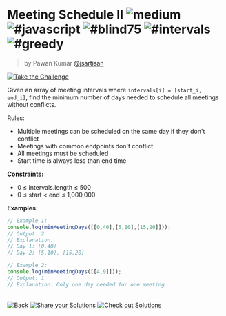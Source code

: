<!--info-header-start--><h1>Meeting Schedule II <img src="https://img.shields.io/badge/-medium-d9901a" alt="medium"/> <img src="https://img.shields.io/badge/-%23javascript-999" alt="#javascript"/> <img src="https://img.shields.io/badge/-%23blind75-999" alt="#blind75"/> <img src="https://img.shields.io/badge/-%23intervals-999" alt="#intervals"/> <img src="https://img.shields.io/badge/-%23greedy-999" alt="#greedy"/></h1><blockquote><p>by Pawan Kumar <a href="https://github.com/jsartisan" target="_blank">@jsartisan</a></p></blockquote><p><a href="https://frontend-challenges.com/challenges/319-meeting-schedule-ii" target="_blank"><img src="https://img.shields.io/badge/-Take%20the%20Challenge-0d99ff?logo=javascript&logoColor=white" alt="Take the Challenge"/></a> </p><!--info-header-end-->

Given an array of meeting intervals where `intervals[i] = [start_i, end_i]`, find the minimum number of days needed to schedule all meetings without conflicts.

Rules:
- Multiple meetings can be scheduled on the same day if they don't conflict
- Meetings with common endpoints don't conflict
- All meetings must be scheduled
- Start time is always less than end time

**Constraints:**
- 0 ≤ intervals.length ≤ 500
- 0 ≤ start < end ≤ 1,000,000

**Examples:**
```typescript
// Example 1:
console.log(minMeetingDays([[0,40],[5,10],[15,20]]));
// Output: 2
// Explanation:
// Day 1: [0,40]
// Day 2: [5,10], [15,20]

// Example 2:
console.log(minMeetingDays([[4,9]]));
// Output: 1
// Explanation: Only one day needed for one meeting
```


<!--info-footer-start--><br><a href="../../README.md" target="_blank"><img src="https://img.shields.io/badge/-Back-grey" alt="Back"/></a> <a href="https://github.com/jsartisan/frontend-challenges/issues/new?template=answer.md&labels=answer,319,undefined&title=319%20-%20Meeting%20Schedule%20II%20-%20undefined&body=" target="_blank"><img src="https://img.shields.io/badge/-Share%20your%20Solutions-teal" alt="Share your Solutions"/></a> <a href="https://github.com/jsartisan/frontend-challenges/issues?q=label%3A319+label%3Aanswer+sort%3Areactions-%2B1-desc" target="_blank"><img src="https://img.shields.io/badge/-Check%20out%20Solutions-de5a77?logo=awesome-lists&logoColor=white" alt="Check out Solutions"/></a> <!--info-footer-end-->